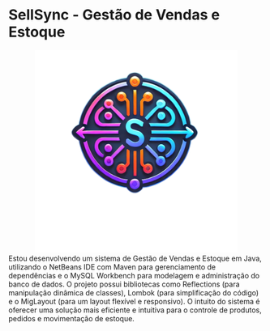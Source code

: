 # SellSync - Gestão de Vendas e Estoque

<div align="center">
    <img width="400" title="Ícone SellSync" src="SellSync.png"/>
</div>
Estou desenvolvendo um sistema de Gestão de Vendas e Estoque em Java, utilizando o NetBeans IDE com Maven para gerenciamento de dependências e o MySQL Workbench para modelagem e administração do banco de dados. O projeto possui bibliotecas como Reflections (para manipulação dinâmica de classes), Lombok (para simplificação do código) e o MigLayout (para um layout flexível e responsivo). O intuito do sistema é oferecer uma solução mais eficiente e intuitiva para o controle de produtos, pedidos e movimentação de estoque.
